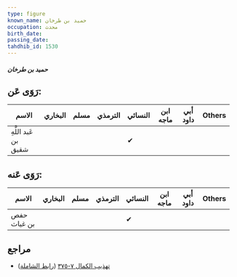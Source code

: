 ```yaml
---
type: figure
known_name: حميد بن طرخان
occupation: محدث
birth_date:
passing_date:
tahdhib_id: 1530
---
```

##### حميد بن طرخان

## رَوَى عَن:
| الاسم                | البخاري | مسلم | الترمذي | النسائي | ابن ماجه | أبي داود | Others |
| -------------------- | ------- | ---- | ------- | ------- | -------- | -------- | ------ |
| عَبد اللَّهِ بن شقيق |         |      |         | ✔       |          |          |        |
## رَوَى عَنه:
| الاسم       | البخاري | مسلم | الترمذي | النسائي | ابن ماجه | أبي داود | Others |
| ----------- | ------- | ---- | ------- | ------- | -------- | -------- | ------ |
| حفص بن غياث |         |      |         | ✔       |          |          |        |
## مراجع
- [تهذيب الكمال ٧-٣٧٥](obsidian://open?vault=Tahdhib-al-Kamal&file=Figures/١٥٣٠-حميد%20بن%20طرخان) ([رابط الشاملة](https://shamela.ws/book/3722/3597))